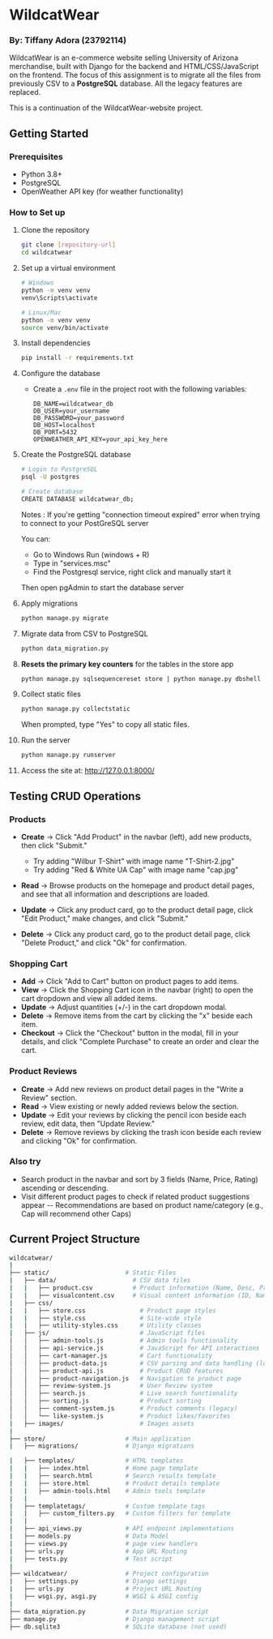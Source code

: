 # WildcatWear
### By: Tiffany Adora (23792114)

WildcatWear is an e-commerce website selling University of Arizona merchandise, built with Django for the backend and HTML/CSS/JavaScript on the frontend. The focus of this assignment is to migrate all the files from previously CSV to a **PostgreSQL** database. All the legacy features are replaced.

This is a continuation of the WildcatWear-website project.

## Getting Started

### Prerequisites
- Python 3.8+
- PostgreSQL
- OpenWeather API key (for weather functionality)

### How to Set up

1. Clone the repository
   ```bash
   git clone [repository-url]
   cd wildcatwear
   ```

2. Set up a virtual environment
   ```bash
   # Windows
   python -m venv venv
   venv\Scripts\activate
   
   # Linux/Mac
   python -m venv venv
   source venv/bin/activate
   ```

3. Install dependencies
   ```bash
   pip install -r requirements.txt
   ```

4. Configure the database
   - Create a `.env` file in the project root with the following variables:
     ```
     DB_NAME=wildcatwear_db
     DB_USER=your_username
     DB_PASSWORD=your_password
     DB_HOST=localhost
     DB_PORT=5432
     OPENWEATHER_API_KEY=your_api_key_here
     ```

5. Create the PostgreSQL database
   ```bash
   # Login to PostgreSQL
   psql -U postgres
   
   # Create database
   CREATE DATABASE wildcatwear_db;
   ```

   Notes : If you're getting  "connection timeout expired" error when trying to connect to your PostGreSQL server

   You can:
   - Go to Windows Run (windows + R)
   - Type in "services.msc"
   - Find the Postgresql service, right click and manually start it

   Then open pgAdmin to start the database server

6. Apply migrations
   ```bash
   python manage.py migrate
   ```

7. Migrate data from CSV to PostgreSQL
   ```bash
   python data_migration.py
   ```
8. **Resets the primary key counters** for the tables in the store app
   ```bash
   python manage.py sqlsequencereset store | python manage.py dbshell
   ```

9. Collect static files
   ```bash
   python manage.py collectstatic
   ```
   When prompted, type "Yes" to copy all static files.

10. Run the server
      ```bash
      python manage.py runserver
      ```

11. Access the site at: http://127.0.0.1:8000/

## Testing CRUD Operations

### Products
- **Create** -> Click "Add Product" in the navbar (left), add new products, then click "Submit."
   - Try adding "Wilbur T-Shirt" with image name "T-Shirt-2.jpg"
   - Try adding "Red & White UA Cap" with image name "cap.jpg"

- **Read** -> Browse products on the homepage and product detail pages, and see that all information and descriptions are loaded.
- **Update** -> Click any product card, go to the product detail page, click "Edit Product," make changes, and click "Submit."
- **Delete** -> Click any product card, go to the product detail page, click "Delete Product," and click "Ok" for confirmation.

### Shopping Cart
- **Add** -> Click "Add to Cart" button on product pages to add items.
- **View** -> Click the Shopping Cart icon in the navbar (right) to open the cart dropdown and view all added items.
- **Update** -> Adjust quantities (+/-) in the cart dropdown modal.
- **Delete** -> Remove items from the cart by clicking the "x" beside each item.
- **Checkout** -> Click the "Checkout" button in the modal, fill in your details, and click "Complete Purchase" to create an order and clear the cart.

### Product Reviews
- **Create** -> Add new reviews on product detail pages in the "Write a Review" section.
- **Read** -> View existing or newly added reviews below the section.
- **Update** -> Edit your reviews by clicking the pencil icon beside each review, edit data, then "Update Review."
- **Delete** -> Remove reviews by clicking the trash icon beside each review and clicking "Ok" for confirmation.

### Also try
- Search product in the navbar and sort by 3 fields (Name, Price, Rating) ascending or descending.
- Visit different product pages to check if related product suggestions appear
-- Recommendations are based on product name/category (e.g., Cap will recommend other Caps)


## Current Project Structure

```bash
wildcatwear/
|
├── static/                     # Static Files
|   ├── data/                     # CSV data files      
|   |   ├── product.csv           # Product information (Name, Desc, Price, etc.)
|   |   ├── visualcontent.csv     # Visual content information (ID, Name, File type,etc)
|   ├── css/        
|   |   ├── store.css               # Product page styles
|   |   ├── style.css               # Site-wide style
|   |   ├── utility-styles.css      # Utility classes
|   ├── js/                         # JavaScript files
│   │   ├── admin-tools.js          # Admin tools functionality
│   │   ├── api-service.js          # JavaScript for API interactions
│   │   ├── cart-manager.js         # Cart functionality
│   │   ├── product-data.js         # CSV parsing and data handling (legacy)
│   │   ├── product-api.js          # Product CRUD features
│   │   ├── product-navigation.js   # Navigation to product page
│   │   ├── review-system.js        # User Review system
│   │   ├── search.js               # Live search functionality
│   │   ├── sorting.js              # Product sorting
│   │   ├── comment-system.js       # Product comments (legacy)
│   │   └── like-system.js          # Product likes/favorites
|   ├── images/                     # Images assets
|
├── store/                      # Main application
|   ├── migrations/             # Django migrations

|   ├── templates/              # HTML templates
|   |   ├── index.html          # Home page template
|   |   ├── search.html         # Search results template
|   |   ├── store.html          # Product details template
|   |   ├── admin-tools.html    # Admin tools template
|   |
|   ├── templatetags/           # Custom template tags
|   |   ├── custom_filters.py   # Custom filters for template
|   |
|   ├── api_views.py            # API endpoint implementations
|   ├── models.py               # Data Model
|   ├── views.py                # page view handlers
|   ├── urls.py                 # App URL Routing
|   ├── tests.py                # Test script
|
├── wildcatwear/                # Project configuration
|   ├── settings.py             # Django settings  
|   ├── urls.py                 # Project URL Routing
|   ├── wsgi.py, asgi.py        # WSGI & ASGI config
|
├── data_migration.py           # Data Migration script
├── manage.py                   # Django management script
├── db.sqlite3                  # SQLite database (not used)
```